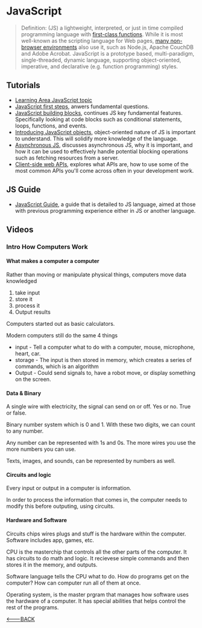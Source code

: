 # JavaScript

> Definition: (JS) a lightweight, interpreted, or just in time compiled programming language with [first-class functions](<https://developer.mozilla.org/en-US/docs/Glossary/First-class_Function>). While it is most well-known as the scripting language for Web pages, [many non-browser environments](<https://en.wikipedia.org/wiki/JavaScript#Other_usage>) also use it, such as Node.js, Apache CouchDB and Adobe Acrobat. JavaScript is a prototype based, multi-paradigm, single-threaded, dynamic language, supporting object-oriented, imperative, and declarative (e.g. function programming) styles.

## Tutorials

* [Learning Area JavaScript topic](<https://developer.mozilla.org/en-US/docs/Learn/JavaScript>)
* [JavaScript first steps](<https://developer.mozilla.org/en-US/docs/Learn/JavaScript/First_steps>), anwers fundamental questions.
* [JavaScript building blocks](<https://developer.mozilla.org/en-US/docs/Learn/JavaScript/Building_blocks>), continues JS key fundamental features. Specifically looking at code blocks such as conditional statements, loops, functions, and events.
* [Introducing JavaScript objects](<https://developer.mozilla.org/en-US/docs/Learn/JavaScript/Objects>), object-oriented nature of JS is important to understand. This will solidify more knowledge of the language.
* [Asynchronous JS](<https://developer.mozilla.org/en-US/docs/Learn/JavaScript/Asynchronous>), discusses asynchronous JS, why it is important, and how it can be used to effectively handle potential blocking operations such as fetching resources from a server.
* [Client-side web APIs](<https://developer.mozilla.org/en-US/docs/Learn/JavaScript/Client-side_web_APIs>), explores what APIs are, how to use some of the most common APIs you'll come across often in your development work.

## JS Guide

* [JavaScript Guide](<https://developer.mozilla.org/en-US/docs/Web/JavaScript/Guide>), a guide that is detailed to JS language, aimed at those with previous programming experience either in JS or another language.

## Videos

### Intro How Computers Work

#### What makes a computer a computer

Rather than moving or manipulate physical things, computers move data knowledged

1) take input
2) store it
3) process it
4) Output results

Computers started out as basic calculators.

Modern computers still do the same 4 things

* input - Tell a computer what to do with a computer, mouse, microphone, heart, car.
* storage - The input is then stored in memory, which creates a series of commands, which is an algorithm
* Output - Could send signals to, have a robot move, or display something on the screen.

#### Data & Binary

A single wire with electricity, the signal can send on or off. Yes or no. True or false.

Binary number system which is 0 and 1. With these two digits, we can count to any number.

Any number can be represented with 1s and 0s. The more wires you use the more numbers you can use.

Texts, images, and sounds, can be represented by numbers as well.

#### Circuits and logic

Every input or output in a computer is information.

In order to process the information that comes in, the computer needs to modify this before outputing, using circuits.

#### Hardware and Software

Circuits chips wires plugs and stuff is the hardware within the computer. Software includes app, games, etc.

CPU is the masterchip that controls all the other parts of the computer. It has circuits to do math and logic. It recievese simple commands and then stores it in the memory, and outputs.

Software language tells the CPU what to do. How do programs get on the computer? How can computer run all of them at once.

Operating system, is the master prgram that manages how software uses the hardware of a computer. It has special abilities that helps control the rest of the programs.

[<---BACK](README.md)
